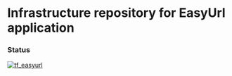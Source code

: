 # Infrastructure repository for EasyUrl application
### Status
[![tf_easyurl](https://github.com/GrzegorzOpara/easyurlinfra/actions/workflows/tf_easyurl.yml/badge.svg)](https://github.com/GrzegorzOpara/easyurlinfra/actions/workflows/tf_easyurl.yml)